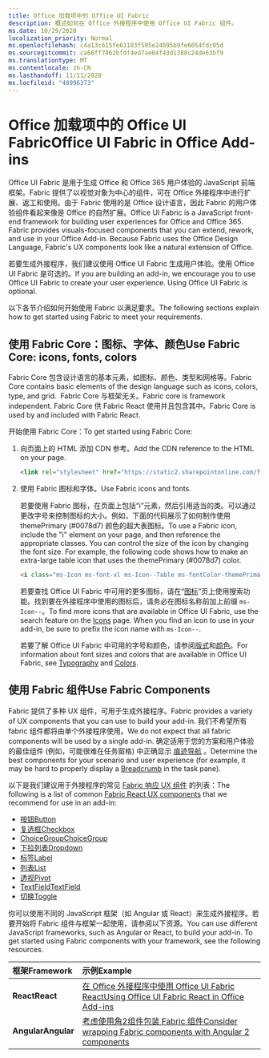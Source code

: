 ```yaml
---
title: Office 加载项中的 Office UI Fabric
description: 概述如何在 Office 外接程序中使用 Office UI Fabric 组件。
ms.date: 10/29/2020
localization_priority: Normal
ms.openlocfilehash: c4a13c615fe63183f595e24895b9fe6054fdc05d
ms.sourcegitcommit: ca66ff7462bfdf4ed7ae04f43d1388c24de63bf9
ms.translationtype: MT
ms.contentlocale: zh-CN
ms.lasthandoff: 11/11/2020
ms.locfileid: "48996373"
---
```

# <a name="office-ui-fabric-in-office-add-ins"></a><span data-ttu-id="83595-103">Office 加载项中的 Office UI Fabric</span><span class="sxs-lookup"><span data-stu-id="83595-103">Office UI Fabric in Office Add-ins</span></span>

<span data-ttu-id="83595-p101">Office UI Fabric 是用于生成 Office 和 Office 365 用户体验的 JavaScript 前端框架。Fabric 提供了以视觉对象为中心的组件，可在 Office 外接程序中进行扩展、返工和使用。由于 Fabric 使用的是 Office 设计语言，因此 Fabric 的用户体验组件看起来像是 Office 的自然扩展。</span><span class="sxs-lookup"><span data-stu-id="83595-p101">Office UI Fabric is a JavaScript front-end framework for building user experiences for Office and Office 365. Fabric provides visuals-focused components that you can extend, rework, and use in your Office Add-in. Because Fabric uses the Office Design Language, Fabric's UX components look like a natural extension of Office.</span></span>

<span data-ttu-id="83595-p102">若要生成外接程序，我们建议使用 Office UI Fabric 生成用户体验。使用 Office UI Fabric 是可选的。</span><span class="sxs-lookup"><span data-stu-id="83595-p102">If you are building an add-in, we encourage you to use Office UI Fabric to create your user experience. Using Office UI Fabric is optional.</span></span>

<span data-ttu-id="83595-109">以下各节介绍如何开始使用 Fabric 以满足要求。</span><span class="sxs-lookup"><span data-stu-id="83595-109">The following sections explain how to get started using Fabric to meet your requirements.</span></span>

## <a name="use-fabric-core-icons-fonts-colors"></a><span data-ttu-id="83595-110">使用 Fabric Core：图标、字体、颜色</span><span class="sxs-lookup"><span data-stu-id="83595-110">Use Fabric Core: icons, fonts, colors</span></span>

<span data-ttu-id="83595-111">Fabric Core 包含设计语言的基本元素，如图标、颜色、类型和网格等。</span><span class="sxs-lookup"><span data-stu-id="83595-111">Fabric Core contains basic elements of the design language such as icons, colors, type, and grid.</span></span> <span data-ttu-id="83595-112"> Fabric Core 与框架无关。</span><span class="sxs-lookup"><span data-stu-id="83595-112">Fabric core is framework independent.</span></span> <span data-ttu-id="83595-113">Fabric Core 供 Fabric React 使用并且包含其中。</span><span class="sxs-lookup"><span data-stu-id="83595-113">Fabric Core is used by and included with Fabric React.</span></span>

<span data-ttu-id="83595-114">开始使用 Fabric Core：</span><span class="sxs-lookup"><span data-stu-id="83595-114">To get started using Fabric Core:</span></span>

1. <span data-ttu-id="83595-115">向页面上的 HTML 添加 CDN 参考。</span><span class="sxs-lookup"><span data-stu-id="83595-115">Add the CDN reference to the HTML on your page.</span></span>  

    ```html
    <link rel="stylesheet" href="https://static2.sharepointonline.com/files/fabric/office-ui-fabric-core/9.6.1/css/fabric.min.css">
    ```

2. <span data-ttu-id="83595-116">使用 Fabric 图标和字体。</span><span class="sxs-lookup"><span data-stu-id="83595-116">Use Fabric icons and fonts.</span></span>

    <span data-ttu-id="83595-p104">若要使用 Fabric 图标，在页面上包括“i”元素，然后引用适当的类。可以通过更改字号来控制图标的大小。例如，下面的代码展示了如何制作使用 themePrimary (#0078d7) 颜色的超大表图标。</span><span class="sxs-lookup"><span data-stu-id="83595-p104">To use a Fabric icon, include the "i" element on your page, and then reference the appropriate classes. You can control the size of the icon by changing the font size. For example, the following code shows how to make an extra-large table icon that uses the themePrimary (#0078d7) color.</span></span>

    ```html
    <i class="ms-Icon ms-font-xl ms-Icon--Table ms-fontColor-themePrimary"></i>
    ```

    <span data-ttu-id="83595-p105">若要查找 Office UI Fabric 中可用的更多图标，请在“[图标](https://developer.microsoft.com/fabric#/styles/icons)”页上使用搜索功能。找到要在外接程序中使用的图标后，请务必在图标名称前加上前缀 `ms-Icon--`。</span><span class="sxs-lookup"><span data-stu-id="83595-p105">To find more icons that are available in Office UI Fabric, use the search feature on the [Icons](https://developer.microsoft.com/fabric#/styles/icons) page. When you find an icon to use in your add-in, be sure to prefix the icon name with `ms-Icon--`.</span></span>

    <span data-ttu-id="83595-122">若要了解 Office UI Fabric 中可用的字号和颜色，请参阅[版式](https://developer.microsoft.com/fabric#/styles/typography)和[颜色](https://developer.microsoft.com/fabric#/styles/colors)。</span><span class="sxs-lookup"><span data-stu-id="83595-122">For information about font sizes and colors that are available in Office UI Fabric, see [Typography](https://developer.microsoft.com/fabric#/styles/typography) and [Colors](https://developer.microsoft.com/fabric#/styles/colors).</span></span>

## <a name="use-fabric-components"></a><span data-ttu-id="83595-123">使用 Fabric 组件</span><span class="sxs-lookup"><span data-stu-id="83595-123">Use Fabric Components</span></span>

<span data-ttu-id="83595-124">Fabric 提供了多种 UX 组件，可用于生成外接程序。</span><span class="sxs-lookup"><span data-stu-id="83595-124">Fabric provides a variety of UX components that you can use to build your add-in.</span></span> <span data-ttu-id="83595-125">我们不希望所有 fabric 组件都将由单个外接程序使用。</span><span class="sxs-lookup"><span data-stu-id="83595-125">We do not expect that all fabric components will be used by a single add-in.</span></span> <span data-ttu-id="83595-126">确定适用于您的方案和用户体验的最佳组件 (例如，可能很难在任务窗格) 中正确显示 [痕迹导航](https://developer.microsoft.com/fabric#/components/breadcrumb) 。</span><span class="sxs-lookup"><span data-stu-id="83595-126">Determine the best components for your scenario and user experience (for example, it may be hard to properly display a [Breadcrumb](https://developer.microsoft.com/fabric#/components/breadcrumb) in the task pane).</span></span>

<span data-ttu-id="83595-127">以下是我们建议用于外接程序的常见 [Fabric 响应 UX 组件](https://developer.microsoft.com/fluentui#/controls/web) 的列表：</span><span class="sxs-lookup"><span data-stu-id="83595-127">The following is a list of common [Fabric React UX components](https://developer.microsoft.com/fluentui#/controls/web) that we recommend for use in an add-in:</span></span>

- [<span data-ttu-id="83595-128">按钮</span><span class="sxs-lookup"><span data-stu-id="83595-128">Button</span></span>](https://developer.microsoft.com/fabric#/components/button)
- [<span data-ttu-id="83595-129">复选框</span><span class="sxs-lookup"><span data-stu-id="83595-129">Checkbox</span></span>](https://developer.microsoft.com/fabric#/components/checkbox)
- [<span data-ttu-id="83595-130">ChoiceGroup</span><span class="sxs-lookup"><span data-stu-id="83595-130">ChoiceGroup</span></span>](https://developer.microsoft.com/fabric#/components/choicegroup)
- [<span data-ttu-id="83595-131">下拉列表</span><span class="sxs-lookup"><span data-stu-id="83595-131">Dropdown</span></span>](https://developer.microsoft.com/fabric#/components/dropdown)
- [<span data-ttu-id="83595-132">标签</span><span class="sxs-lookup"><span data-stu-id="83595-132">Label</span></span>](https://developer.microsoft.com/fabric#/components/label)
- [<span data-ttu-id="83595-133">列表</span><span class="sxs-lookup"><span data-stu-id="83595-133">List</span></span>](https://developer.microsoft.com/fabric#/components/list)
- [<span data-ttu-id="83595-134">透视</span><span class="sxs-lookup"><span data-stu-id="83595-134">Pivot</span></span>](https://developer.microsoft.com/fabric#/components/pivot)
- [<span data-ttu-id="83595-135">TextField</span><span class="sxs-lookup"><span data-stu-id="83595-135">TextField</span></span>](https://developer.microsoft.com/fabric#/components/textfield)
- [<span data-ttu-id="83595-136">切换</span><span class="sxs-lookup"><span data-stu-id="83595-136">Toggle</span></span>](https://developer.microsoft.com/fabric#/components/toggle)

<span data-ttu-id="83595-p107">你可以使用不同的 JavaScript 框架（如 Angular 或 React）来生成外接程序。若要开始将 Fabric 组件与框架一起使用，请参阅以下资源。</span><span class="sxs-lookup"><span data-stu-id="83595-p107">You can use different JavaScript frameworks, such as Angular or React, to build your add-in. To get started using Fabric components with your framework, see the following resources.</span></span>

|<span data-ttu-id="83595-139">**框架**</span><span class="sxs-lookup"><span data-stu-id="83595-139">**Framework**</span></span>|<span data-ttu-id="83595-140">**示例**</span><span class="sxs-lookup"><span data-stu-id="83595-140">**Example**</span></span>|
|:------------|:----------|
|<span data-ttu-id="83595-141">**React**</span><span class="sxs-lookup"><span data-stu-id="83595-141">**React**</span></span>|[<span data-ttu-id="83595-142">在 Office 外接程序中使用 Office UI Fabric React</span><span class="sxs-lookup"><span data-stu-id="83595-142">Using Office UI Fabric React in Office Add-ins</span></span>](using-office-ui-fabric-react.md )|
|<span data-ttu-id="83595-143">**Angular**</span><span class="sxs-lookup"><span data-stu-id="83595-143">**Angular**</span></span>| [<span data-ttu-id="83595-144">考虑使用角2组件包装 Fabric 组件</span><span class="sxs-lookup"><span data-stu-id="83595-144">Consider wrapping Fabric components with Angular 2 components</span></span>](../develop/add-ins-with-angular2.md#consider-wrapping-fabric-components-with-angular-components)|
